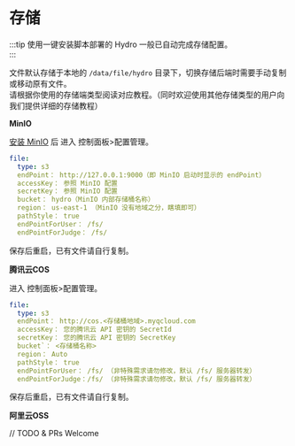 # 存储

:::tip
使用一键安装脚本部署的 Hydro 一般已自动完成存储配置。  
:::

文件默认存储于本地的 `/data/file/hydro` 目录下，切换存储后端时需要手动复制或移动原有文件。  
请根据你使用的存储端类型阅读对应教程。（同时欢迎使用其他存储类型的用户向我们提供详细的存储教程）

**MinIO**

[安装 MinIO](https://min.io/) 后 进入 控制面板>配置管理。

```yaml
file:
  type: s3
  endPoint： http://127.0.0.1:9000（即 MinIO 启动时显示的 endPoint）
  accessKey： 参照 MinIO 配置
  secretKey： 参照 MinIO 配置
  bucket： hydro（MinIO 内部存储桶名称）
  region： us-east-1 （MinIO 没有地域之分，瞎填即可）
  pathStyle： true
  endPointForUser： /fs/
  endPointForJudge： /fs/
```

保存后重启，已有文件请自行复制。

**腾讯云COS**

进入 控制面板>配置管理。

```yaml
file:
  type: s3
  endPoint： http://cos.<存储桶地域>.myqcloud.com
  accessKey： 您的腾讯云 API 密钥的 SecretId
  secretKey： 您的腾讯云 API 密钥的 SecretKey
  bucket`： <存储桶名称>
  region： Auto
  pathStyle： true
  endPointForUser： /fs/ （非特殊需求请勿修改，默认 /fs/ 服务器转发）
  endPointForJudge：/fs/ （非特殊需求请勿修改，默认 /fs/ 服务器转发）
```

保存后重启，已有文件请自行复制。

**阿里云OSS**

// TODO & PRs Welcome
